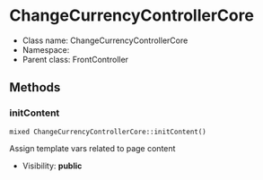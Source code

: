 ChangeCurrencyControllerCore
===============






* Class name: ChangeCurrencyControllerCore
* Namespace: 
* Parent class: FrontController







Methods
-------


### initContent

    mixed ChangeCurrencyControllerCore::initContent()

Assign template vars related to page content



* Visibility: **public**



